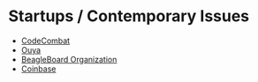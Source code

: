 # Startups / Contemporary Issues

* [CodeCombat](CodeCombat.md)
* [Ouya](ouya.md)
* [BeagleBoard Organization](BeagleBoard.md)
* [Coinbase](coinbase.md)
